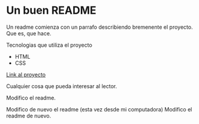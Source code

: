 # Un buen README

Un readme comienza con un parrafo describiendo bremenente el proyecto. Que es, que hace. 

Tecnologias que utiliza el proyecto
- HTML
- CSS

[Link al proyecto](https://comic-ada.netlify.app/)

Cualquier cosa que pueda interesar al lector. 

Modifico el readme. 

Modifico de nuevo el readme (esta vez desde mi computadora)
Modifico el readme de nuevo. 

